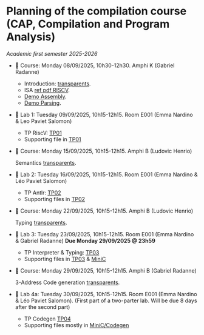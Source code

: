 # Planning of the compilation course (CAP, Compilation and Program Analysis)
_Academic first semester 2025-2026_

- :book: Course: Monday 08/09/2025, 10h30-12h30. Amphi K (Gabriel Radanne)

  * Introduction: [transparents](course/cap_cours01_intro.pdf).
  * ISA [ref pdf RISCV](course/riscv_isa.pdf).
  * [Demo Assembly](course/demo20.s).
  * [Demo Parsing](course/ANTLRExamples.tar.xz).

- :hammer: Lab 1: Tuesday 09/09/2025, 10h15-12h15. Room E001 (Emma Nardino & Leo Paviet Salomon)

  * TP RiscV: [TP01](TP01/tp1.pdf)
  * Supporting file in [TP01](TP01/riscv)

- :book: Course: Monday 15/09/2025, 10h15-12h15. Amphi B (Ludovic Henrio)

  Semantics [transparents](course/CAP_Semantics.pdf).

- :hammer: Lab 2: Tuesday 16/09/2025, 10h15-12h15. Room E001 (Emma Nardino & Léo Paviet Salomon)

  * TP Antlr: [TP02](TP02/tp2.pdf)
  * Supporting files in [TP02](TP02/)

- :book: Course: Monday 22/09/2025, 10h15-12h15. Amphi B (Ludovic Henrio)

  Typing [transparents](course/CAP_Typing.pdf).

- :hammer: Lab 3: Tuesday 23/09/2025, 10h15-12h15. Room E001 (Emma Nardino & Gabriel Radanne)
  **Due Monday 29/09/2025 @ 23h59**

  * TP Interpreter & Typing: [TP03](TP03/tp3.pdf)
  * Supporting files in [TP03](TP03/) & [MiniC](MiniC/TypingAndInterpret/)

- :book: Course: Monday 29/09/2025, 10h15-12h15. Amphi B (Gabriel Radanne)

  3-Address Code generation [transparents](course/cap_cours04_3ad_codegen.pdf).

- :hammer: Lab 4a: Tuesday 30/09/2025, 10h15-12h15. Room E001 (Emma Nardino & Léo Paviet Salomon).
  (First part of a two-parter lab. Will be due 8 days after the second part)
  
  * TP Codegen [TP04](Codegen/tp4a.pdf)
  * Supporting files mostly in [MiniC/Codegen](MiniC/CodeGen/)
